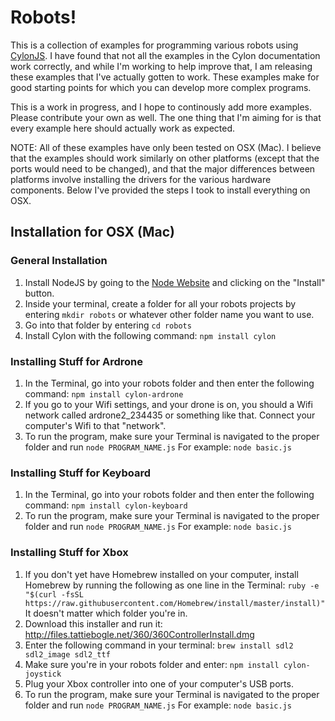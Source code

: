 # Robots!

This is a collection of examples for programming various robots using [CylonJS](http://cylonjs.com). I have found that not all the examples in the Cylon documentation work correctly, and while I'm working to help improve that, I am releasing these examples that I've actually gotten to work. These examples make for good starting points for which you can develop more complex programs.

This is a work in progress, and I hope to continously add more examples. Please contribute your own as well. The one thing that I'm aiming for is that every example here should actually work as expected.

NOTE: All of these examples have only been tested on OSX (Mac). I believe that the examples should work similarly on other platforms (except that the ports would need to be changed), and that the major differences between platforms involve installing the drivers for the various hardware components. Below I've provided the steps I took to install everything on OSX.

## Installation for OSX (Mac)

### General Installation

1. Install NodeJS by going to the [Node Website](http://nodejs.org) and clicking on the "Install" button.
2. Inside your terminal, create a folder for all your robots projects by entering `mkdir robots` or whatever other folder name you want to use.
3. Go into that folder by entering `cd robots`
4. Install Cylon with the following command: `npm install cylon`

### Installing Stuff for Ardrone

1. In the Terminal, go into your robots folder and then enter the following command: `npm install cylon-ardrone`
2. If you go to your Wifi settings, and your drone is on, you should a Wifi network called ardrone2_234435 or something like that. Connect your computer's Wifi to that "network".
3. To run the program, make sure your Terminal is navigated to the proper folder and run `node PROGRAM_NAME.js` For example: `node basic.js`

### Installing Stuff for Keyboard

1. In the Terminal, go into your robots folder and then enter the following command: `npm install cylon-keyboard`
2. To run the program, make sure your Terminal is navigated to the proper folder and run `node PROGRAM_NAME.js` For example: `node basic.js`

### Installing Stuff for Xbox

1. If you don't yet have Homebrew installed on your computer, install Homebrew by running the following as one line in the Terminal: `ruby -e "$(curl -fsSL https://raw.githubusercontent.com/Homebrew/install/master/install)"` It doesn't matter which folder you're in.
2. Download this installer and run it: http://files.tattiebogle.net/360/360ControllerInstall.dmg
3. Enter the following command in your terminal: `brew install sdl2 sdl2_image sdl2_ttf`
4. Make sure you're in your robots folder and enter: `npm install cylon-joystick`
5. Plug your Xbox controller into one of your computer's USB ports.
6. To run the program, make sure your Terminal is navigated to the proper folder and run `node PROGRAM_NAME.js` For example: `node basic.js`






